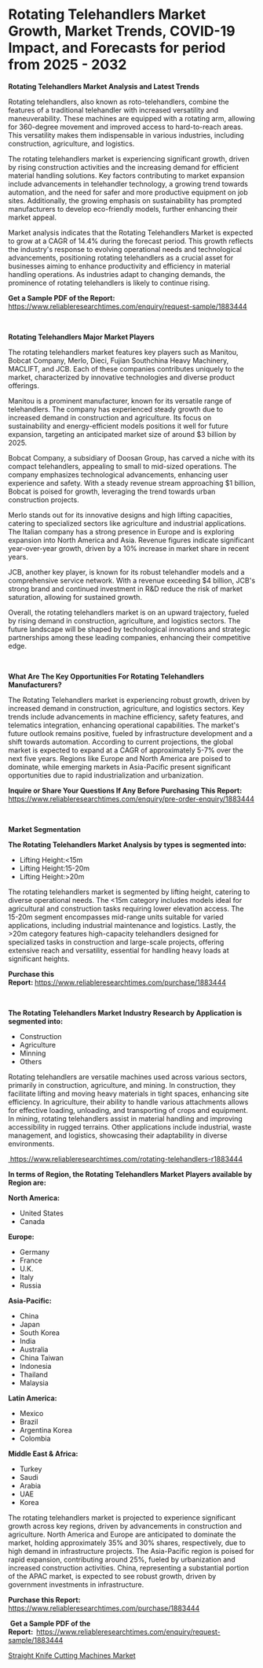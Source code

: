 <p><h1>Rotating Telehandlers Market Growth, Market Trends, COVID-19 Impact, and Forecasts for period from 2025 - 2032</h1></p><p><strong>Rotating Telehandlers Market Analysis and Latest Trends</strong></p>
<p><p>Rotating telehandlers, also known as roto-telehandlers, combine the features of a traditional telehandler with increased versatility and maneuverability. These machines are equipped with a rotating arm, allowing for 360-degree movement and improved access to hard-to-reach areas. This versatility makes them indispensable in various industries, including construction, agriculture, and logistics.</p><p>The rotating telehandlers market is experiencing significant growth, driven by rising construction activities and the increasing demand for efficient material handling solutions. Key factors contributing to market expansion include advancements in telehandler technology, a growing trend towards automation, and the need for safer and more productive equipment on job sites. Additionally, the growing emphasis on sustainability has prompted manufacturers to develop eco-friendly models, further enhancing their market appeal.</p><p>Market analysis indicates that the Rotating Telehandlers Market is expected to grow at a CAGR of 14.4% during the forecast period. This growth reflects the industry's response to evolving operational needs and technological advancements, positioning rotating telehandlers as a crucial asset for businesses aiming to enhance productivity and efficiency in material handling operations. As industries adapt to changing demands, the prominence of rotating telehandlers is likely to continue rising.</p></p>
<p><strong>Get a Sample PDF of the Report:&nbsp;</strong> <a href="https://www.reliableresearchtimes.com/enquiry/request-sample/1883444?utm_campaign=3315&utm_medium=2&utm_source=Github&utm_content=ia&utm_term=11042025&utm_id=rotating-telehandlers">https://www.reliableresearchtimes.com/enquiry/request-sample/1883444</a></p>
<p>&nbsp;</p>
<p><strong>Rotating Telehandlers Major Market Players</strong></p>
<p><p>The rotating telehandlers market features key players such as Manitou, Bobcat Company, Merlo, Dieci, Fujian Southchina Heavy Machinery, MACLIFT, and JCB. Each of these companies contributes uniquely to the market, characterized by innovative technologies and diverse product offerings.</p><p>Manitou is a prominent manufacturer, known for its versatile range of telehandlers. The company has experienced steady growth due to increased demand in construction and agriculture. Its focus on sustainability and energy-efficient models positions it well for future expansion, targeting an anticipated market size of around $3 billion by 2025.</p><p>Bobcat Company, a subsidiary of Doosan Group, has carved a niche with its compact telehandlers, appealing to small to mid-sized operations. The company emphasizes technological advancements, enhancing user experience and safety. With a steady revenue stream approaching $1 billion, Bobcat is poised for growth, leveraging the trend towards urban construction projects.</p><p>Merlo stands out for its innovative designs and high lifting capacities, catering to specialized sectors like agriculture and industrial applications. The Italian company has a strong presence in Europe and is exploring expansion into North America and Asia. Revenue figures indicate significant year-over-year growth, driven by a 10% increase in market share in recent years.</p><p>JCB, another key player, is known for its robust telehandler models and a comprehensive service network. With a revenue exceeding $4 billion, JCB's strong brand and continued investment in R&D reduce the risk of market saturation, allowing for sustained growth.</p><p>Overall, the rotating telehandlers market is on an upward trajectory, fueled by rising demand in construction, agriculture, and logistics sectors. The future landscape will be shaped by technological innovations and strategic partnerships among these leading companies, enhancing their competitive edge.</p></p>
<p>&nbsp;</p>
<p><strong>What Are The Key Opportunities For Rotating Telehandlers Manufacturers?</strong></p>
<p><p>The Rotating Telehandlers market is experiencing robust growth, driven by increased demand in construction, agriculture, and logistics sectors. Key trends include advancements in machine efficiency, safety features, and telematics integration, enhancing operational capabilities. The market's future outlook remains positive, fueled by infrastructure development and a shift towards automation. According to current projections, the global market is expected to expand at a CAGR of approximately 5-7% over the next five years. Regions like Europe and North America are poised to dominate, while emerging markets in Asia-Pacific present significant opportunities due to rapid industrialization and urbanization.</p></p>
<p><strong>Inquire or Share Your Questions If Any Before Purchasing This Report:</strong> <a href="https://www.reliableresearchtimes.com/enquiry/pre-order-enquiry/1883444?utm_campaign=3315&utm_medium=2&utm_source=Github&utm_content=ia&utm_term=11042025&utm_id=rotating-telehandlers">https://www.reliableresearchtimes.com/enquiry/pre-order-enquiry/1883444</a></p>
<p>&nbsp;</p>
<p><strong>Market Segmentation</strong></p>
<p><strong>The Rotating Telehandlers Market Analysis by types is segmented into:</strong></p>
<p><ul><li>Lifting Height:<15m</li><li>Lifting Height:15-20m</li><li>Lifting Height:>20m</li></ul></p>
<p><p>The rotating telehandlers market is segmented by lifting height, catering to diverse operational needs. The <15m category includes models ideal for agricultural and construction tasks requiring lower elevation access. The 15-20m segment encompasses mid-range units suitable for varied applications, including industrial maintenance and logistics. Lastly, the >20m category features high-capacity telehandlers designed for specialized tasks in construction and large-scale projects, offering extensive reach and versatility, essential for handling heavy loads at significant heights.</p></p>
<p><strong>Purchase this Report:&nbsp;</strong><a href="https://www.reliableresearchtimes.com/purchase/1883444?utm_campaign=3315&utm_medium=2&utm_source=Github&utm_content=ia&utm_term=11042025&utm_id=rotating-telehandlers">https://www.reliableresearchtimes.com/purchase/1883444</a></p>
<p>&nbsp;</p>
<p><strong>The Rotating Telehandlers Market Industry Research by Application is segmented into:</strong></p>
<p><ul><li>Construction</li><li>Agriculture</li><li>Minning</li><li>Others</li></ul></p>
<p><p>Rotating telehandlers are versatile machines used across various sectors, primarily in construction, agriculture, and mining. In construction, they facilitate lifting and moving heavy materials in tight spaces, enhancing site efficiency. In agriculture, their ability to handle various attachments allows for effective loading, unloading, and transporting of crops and equipment. In mining, rotating telehandlers assist in material handling and improving accessibility in rugged terrains. Other applications include industrial, waste management, and logistics, showcasing their adaptability in diverse environments.</p></p>
<p><a href="https://www.reliableresearchtimes.com/rotating-telehandlers-r1883444?utm_campaign=3315&utm_medium=2&utm_source=Github&utm_content=ia&utm_term=11042025&utm_id=rotating-telehandlers">&nbsp;https://www.reliableresearchtimes.com/rotating-telehandlers-r1883444</a></p>
<p><strong>In terms of Region, the Rotating Telehandlers Market Players available by Region are:</strong></p>
<p>
    <p> <strong> North America: </strong>
        <ul>
            <li>United States</li>
            <li>Canada</li>
        </ul>
        </p> 
    <p> <strong> Europe: </strong>
        <ul>
            <li>Germany</li>
            <li>France</li>
            <li>U.K.</li>
            <li>Italy</li>
            <li>Russia</li>
        </ul>
        </p> 
    <p> <strong> Asia-Pacific: </strong>
        <ul>
            <li>China</li>
            <li>Japan</li>
            <li>South Korea</li>
            <li>India</li>
            <li>Australia</li>
            <li>China Taiwan</li>
            <li>Indonesia</li>
            <li>Thailand</li>
            <li>Malaysia</li>
        </ul>
        </p> 
    <p> <strong> Latin America: </strong>
        <ul>
            <li>Mexico</li>
            <li>Brazil</li>
            <li>Argentina Korea</li>
            <li>Colombia</li>
        </ul>
        </p> 
    <p> <strong> Middle East & Africa: </strong>
        <ul>
            <li>Turkey</li>
            <li>Saudi</li>
            <li>Arabia</li>
            <li>UAE</li>
            <li>Korea</li>
        </ul>
    </p>
    </p>
<p><p>The rotating telehandlers market is projected to experience significant growth across key regions, driven by advancements in construction and agriculture. North America and Europe are anticipated to dominate the market, holding approximately 35% and 30% shares, respectively, due to high demand in infrastructure projects. The Asia-Pacific region is poised for rapid expansion, contributing around 25%, fueled by urbanization and increased construction activities. China, representing a substantial portion of the APAC market, is expected to see robust growth, driven by government investments in infrastructure.</p></p>
<p><strong>Purchase this Report: </strong><a href="https://www.reliableresearchtimes.com/purchase/1883444?utm_campaign=3315&utm_medium=2&utm_source=Github&utm_content=ia&utm_term=11042025&utm_id=rotating-telehandlers">https://www.reliableresearchtimes.com/purchase/1883444</a></p>
<p>&nbsp;<strong>Get a Sample PDF of the Report:&nbsp;&nbsp;</strong><a href="https://www.reliableresearchtimes.com/enquiry/request-sample/1883444?utm_campaign=3315&utm_medium=2&utm_source=Github&utm_content=ia&utm_term=11042025&utm_id=rotating-telehandlers">https://www.reliableresearchtimes.com/enquiry/request-sample/1883444</a></p>
<p><strong></strong></p>
<p><p><a href="https://github.com/ritooesiaba/Market-Research-Report-List-1/blob/main/straight-knife-cutting-machines-market.md?utm_campaign=3315&utm_medium=2&utm_source=Github&utm_content=ia&utm_term=11042025&utm_id=rotating-telehandlers">Straight Knife Cutting Machines Market</a></p></p>